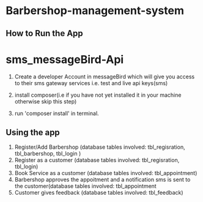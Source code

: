 # Barbershop-management-system

## How to Run the App

# sms_messageBird-Api


1. Create a developer Account in messageBird which will give you access to their sms gateway services i.e. test and live api keys(sms)

2. install composer(i.e if you have not yet installed it in your machine otherwise skip this step)

3. run 'composer install' in terminal.

## Using the app
1. Register/Add Barbershop (database tables involved: tbl_regisration, tbl_barbershop, tbl_login )
2. Register as a customer (database tables involved: tbl_regisration, tbl_login)
3. Book Service as a customer (database tables involved: tbl_appointment)
4. Barbershop approves the appoitment and a notification sms is sent to the customer(database tables involved: tbl_appointment
5. Customer gives feedback (database tables involved: tbl_feedback)


